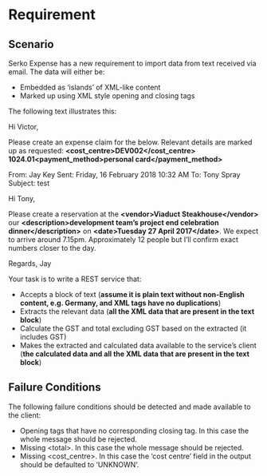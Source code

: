 # Requirement
## Scenario
Serko Expense has a new requirement to import data from text received via email. The data will either be:

* Embedded as ‘islands’ of XML-like content
* Marked up using XML style opening and closing tags

The following text illustrates this:

Hi Victor,

Please create an expense claim for the below. Relevant details are marked up as requested:
**<expense><cost_centre>DEV002</cost_centre>
  <total>1024.01</total><payment_method>personal card</payment_method>
</expense>**

From: Jay Key 
Sent: Friday, 16 February 2018 10:32 AM 
To: Tony Spray 
Subject: test

Hi Tony,

Please create a reservation at the **&lt;vendor&gt;Viaduct Steakhouse&lt;/vendor&gt;** our **&lt;description>development team’s project end celebration dinner&lt;/description&gt;** on **&lt;date&gt;Tuesday 27 April 2017&lt;/date&gt;**. We expect to arrive around 7.15pm. Approximately 12 people but I’ll confirm exact numbers closer to the day.

Regards,
Jay

Your task is to write a REST service that:
* Accepts a block of text (**assume it is plain text without non-English content, e.g. Germany, and XML tags have no duplications**)
* Extracts the relevant data (**all the XML data that are present in the text block**)
* Calculate the GST and total excluding GST based on the extracted <total> (it includes GST)
* Makes the extracted and calculated data available to the service’s client (**the calculated data and all the XML data that are present in the text block**)

## Failure Conditions
The following failure conditions should be detected and made available to the client:
* Opening tags that have no corresponding closing tag. In this case the whole message should be rejected. 
* Missing &lt;total&gt;. In this case the whole message should be rejected. 
* Missing <cost_centre>. In this case the ‘cost centre’ field in the output should be defaulted to ‘UNKNOWN’.
